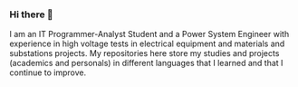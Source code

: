 ### Hi there 👋
I am an IT Programmer-Analyst Student and a Power System Engineer with experience in  high voltage tests in electrical equipment and materials and substations projects.
My repositories here store my studies and projects (academics and personals) in different languages that I learned and that I continue to improve.
<!--
**BrLopes3/BrLopes3** is a ✨ _special_ ✨ repository because its `README.md` (this file) appears on your GitHub profile.

Here are some ideas to get you started:

- 🔭 I’m currently working on ...
- 🌱 I’m currently learning ...
- 👯 I’m looking to collaborate on ...
- 🤔 I’m looking for help with ...
- 💬 Ask me about ...
- 📫 How to reach me: ...
- 😄 Pronouns: ...
- ⚡ Fun fact: ...
-->
